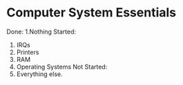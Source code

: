 Computer System Essentials
============
Done:
1.Nothing
Started:
1. IRQs
1. Printers
1. RAM
1. Operating Systems
Not Started:
1. Everything else.






